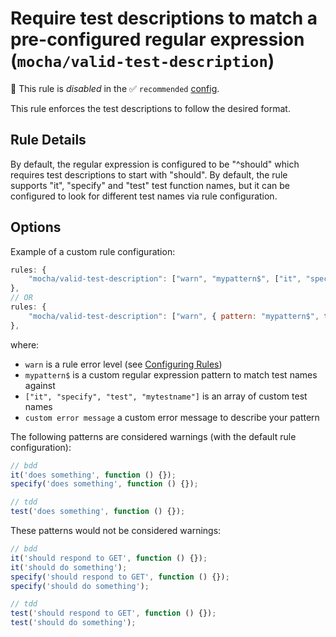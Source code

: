 # Require test descriptions to match a pre-configured regular expression (`mocha/valid-test-description`)

🚫 This rule is _disabled_ in the ✅ `recommended` [config](https://github.com/lo1tuma/eslint-plugin-mocha#configs).

<!-- end auto-generated rule header -->

This rule enforces the test descriptions to follow the desired format.

## Rule Details

By default, the regular expression is configured to be "^should" which requires test descriptions to start with "should".
By default, the rule supports "it", "specify" and "test" test function names, but it can be configured to look for different test names via rule configuration.

## Options

Example of a custom rule configuration:

```js
rules: {
    "mocha/valid-test-description": ["warn", "mypattern$", ["it", "specify", "test", "mytestname"], "custom error message"]
},
// OR
rules: {
    "mocha/valid-test-description": ["warn", { pattern: "mypattern$", testNames: ["it", "specify", "test", "mytestname"], message: 'custom error message' }]
},
```

where:

- `warn` is a rule error level (see [Configuring Rules](http://eslint.org/docs/user-guide/configuring#configuring-rules))
- `mypattern$` is a custom regular expression pattern to match test names against
- `["it", "specify", "test", "mytestname"]` is an array of custom test names
- `custom error message` a custom error message to describe your pattern

The following patterns are considered warnings (with the default rule configuration):

```js
// bdd
it('does something', function () {});
specify('does something', function () {});

// tdd
test('does something', function () {});
```

These patterns would not be considered warnings:

```js
// bdd
it('should respond to GET', function () {});
it('should do something');
specify('should respond to GET', function () {});
specify('should do something');

// tdd
test('should respond to GET', function () {});
test('should do something');
```
